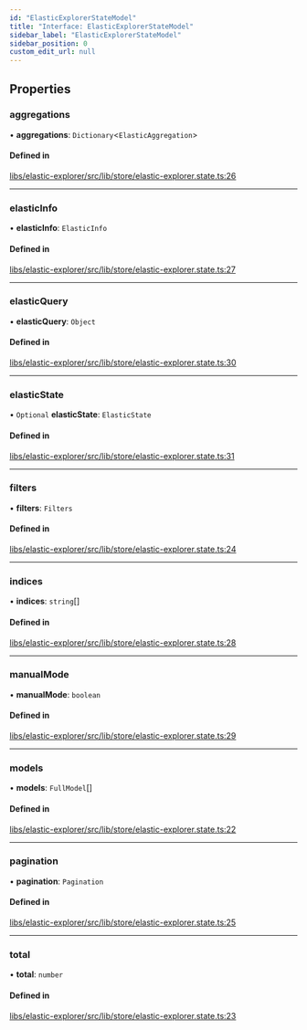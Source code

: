 ```yaml
---
id: "ElasticExplorerStateModel"
title: "Interface: ElasticExplorerStateModel"
sidebar_label: "ElasticExplorerStateModel"
sidebar_position: 0
custom_edit_url: null
---
```


## Properties

### aggregations

• **aggregations**: `Dictionary`<`ElasticAggregation`\>

#### Defined in

[libs/elastic-explorer/src/lib/store/elastic-explorer.state.ts:26](https://github.com/cognizone/ng-cognizone/blob/861cbad/libs/elastic-explorer/src/lib/store/elastic-explorer.state.ts#L26)

___

### elasticInfo

• **elasticInfo**: `ElasticInfo`

#### Defined in

[libs/elastic-explorer/src/lib/store/elastic-explorer.state.ts:27](https://github.com/cognizone/ng-cognizone/blob/861cbad/libs/elastic-explorer/src/lib/store/elastic-explorer.state.ts#L27)

___

### elasticQuery

• **elasticQuery**: `Object`

#### Defined in

[libs/elastic-explorer/src/lib/store/elastic-explorer.state.ts:30](https://github.com/cognizone/ng-cognizone/blob/861cbad/libs/elastic-explorer/src/lib/store/elastic-explorer.state.ts#L30)

___

### elasticState

• `Optional` **elasticState**: `ElasticState`

#### Defined in

[libs/elastic-explorer/src/lib/store/elastic-explorer.state.ts:31](https://github.com/cognizone/ng-cognizone/blob/861cbad/libs/elastic-explorer/src/lib/store/elastic-explorer.state.ts#L31)

___

### filters

• **filters**: `Filters`

#### Defined in

[libs/elastic-explorer/src/lib/store/elastic-explorer.state.ts:24](https://github.com/cognizone/ng-cognizone/blob/861cbad/libs/elastic-explorer/src/lib/store/elastic-explorer.state.ts#L24)

___

### indices

• **indices**: `string`[]

#### Defined in

[libs/elastic-explorer/src/lib/store/elastic-explorer.state.ts:28](https://github.com/cognizone/ng-cognizone/blob/861cbad/libs/elastic-explorer/src/lib/store/elastic-explorer.state.ts#L28)

___

### manualMode

• **manualMode**: `boolean`

#### Defined in

[libs/elastic-explorer/src/lib/store/elastic-explorer.state.ts:29](https://github.com/cognizone/ng-cognizone/blob/861cbad/libs/elastic-explorer/src/lib/store/elastic-explorer.state.ts#L29)

___

### models

• **models**: `FullModel`[]

#### Defined in

[libs/elastic-explorer/src/lib/store/elastic-explorer.state.ts:22](https://github.com/cognizone/ng-cognizone/blob/861cbad/libs/elastic-explorer/src/lib/store/elastic-explorer.state.ts#L22)

___

### pagination

• **pagination**: `Pagination`

#### Defined in

[libs/elastic-explorer/src/lib/store/elastic-explorer.state.ts:25](https://github.com/cognizone/ng-cognizone/blob/861cbad/libs/elastic-explorer/src/lib/store/elastic-explorer.state.ts#L25)

___

### total

• **total**: `number`

#### Defined in

[libs/elastic-explorer/src/lib/store/elastic-explorer.state.ts:23](https://github.com/cognizone/ng-cognizone/blob/861cbad/libs/elastic-explorer/src/lib/store/elastic-explorer.state.ts#L23)
